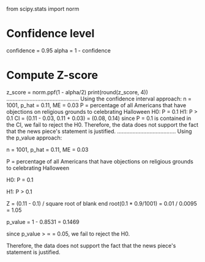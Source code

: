 from scipy.stats import norm

# Confidence level
confidence = 0.95
alpha = 1 - confidence

# Compute Z-score
z_score = norm.ppf(1 - alpha/2)
print(round(z_score, 4))
...............................................
Using the confidence interval approach:
n = 1001, p_hat = 0.11, ME = 0.03
P = percentage of all Americans that have objections on religious grounds to celebrating Halloween
H0: P = 0.1
H1: P > 0.1 
CI = (0.11 - 0.03, 0.11 + 0.03) = (0.08, 0.14)
since P = 0.1 is contained in the CI, we fail to reject the H0.
Therefore, the data does not support the fact that the news piece's statement is justified.
......................................
Using the p_value approach:

n = 1001, p_hat = 0.11, ME = 0.03

P = percentage of all Americans that have objections on religious grounds to celebrating Halloween

H0: P = 0.1

H1: P > 0.1 

Z = (0.11 - 0.1) / square root of blank end root(0.1 * 0.9/1001) = 0.01 / 0.0095 = 1.05

p_value = 1 - 0.8531 = 0.1469

since p_value > ∝ = 0.05, we fail to reject the H0.

Therefore, the data does not support the fact that the news piece's statement is justified.

